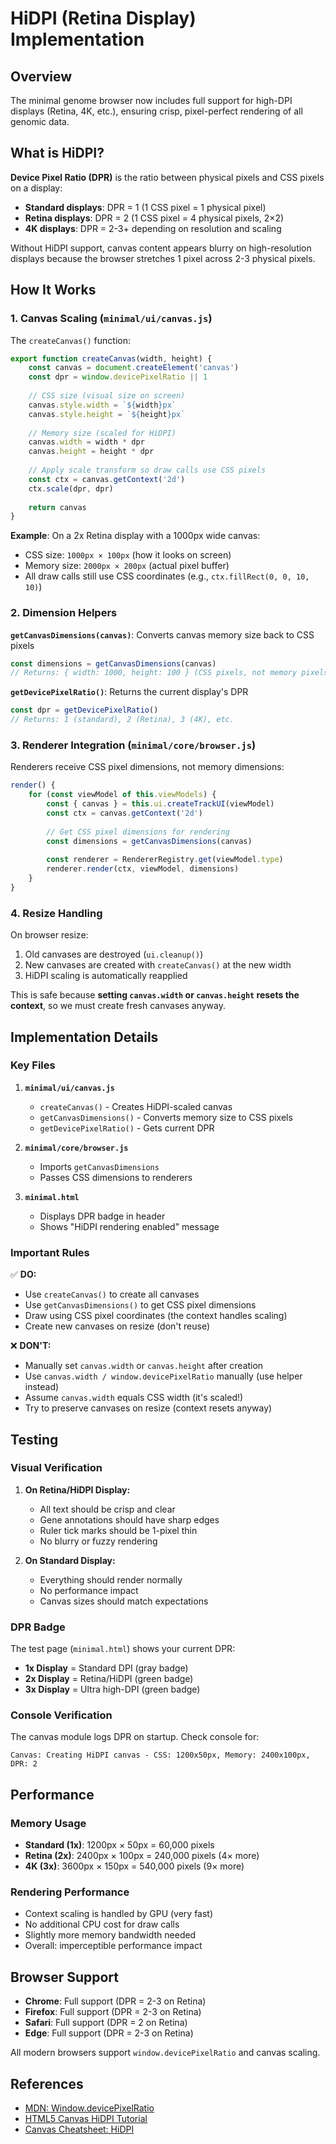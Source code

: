 # HiDPI (Retina Display) Implementation

## Overview

The minimal genome browser now includes full support for high-DPI displays (Retina, 4K, etc.), ensuring crisp, pixel-perfect rendering of all genomic data.

## What is HiDPI?

**Device Pixel Ratio (DPR)** is the ratio between physical pixels and CSS pixels on a display:
- **Standard displays**: DPR = 1 (1 CSS pixel = 1 physical pixel)
- **Retina displays**: DPR = 2 (1 CSS pixel = 4 physical pixels, 2×2)
- **4K displays**: DPR = 2-3+ depending on resolution and scaling

Without HiDPI support, canvas content appears blurry on high-resolution displays because the browser stretches 1 pixel across 2-3 physical pixels.

## How It Works

### 1. **Canvas Scaling** (`minimal/ui/canvas.js`)

The `createCanvas()` function:
```javascript
export function createCanvas(width, height) {
    const canvas = document.createElement('canvas')
    const dpr = window.devicePixelRatio || 1
    
    // CSS size (visual size on screen)
    canvas.style.width = `${width}px`
    canvas.style.height = `${height}px`
    
    // Memory size (scaled for HiDPI)
    canvas.width = width * dpr
    canvas.height = height * dpr
    
    // Apply scale transform so draw calls use CSS pixels
    const ctx = canvas.getContext('2d')
    ctx.scale(dpr, dpr)
    
    return canvas
}
```

**Example**: On a 2x Retina display with a 1000px wide canvas:
- CSS size: `1000px × 100px` (how it looks on screen)
- Memory size: `2000px × 200px` (actual pixel buffer)
- All draw calls still use CSS coordinates (e.g., `ctx.fillRect(0, 0, 10, 10)`)

### 2. **Dimension Helpers**

**`getCanvasDimensions(canvas)`**: Converts canvas memory size back to CSS pixels
```javascript
const dimensions = getCanvasDimensions(canvas)
// Returns: { width: 1000, height: 100 } (CSS pixels, not memory pixels)
```

**`getDevicePixelRatio()`**: Returns the current display's DPR
```javascript
const dpr = getDevicePixelRatio()
// Returns: 1 (standard), 2 (Retina), 3 (4K), etc.
```

### 3. **Renderer Integration** (`minimal/core/browser.js`)

Renderers receive CSS pixel dimensions, not memory dimensions:
```javascript
render() {
    for (const viewModel of this.viewModels) {
        const { canvas } = this.ui.createTrackUI(viewModel)
        const ctx = canvas.getContext('2d')
        
        // Get CSS pixel dimensions for rendering
        const dimensions = getCanvasDimensions(canvas)
        
        const renderer = RendererRegistry.get(viewModel.type)
        renderer.render(ctx, viewModel, dimensions)
    }
}
```

### 4. **Resize Handling**

On browser resize:
1. Old canvases are destroyed (`ui.cleanup()`)
2. New canvases are created with `createCanvas()` at the new width
3. HiDPI scaling is automatically reapplied

This is safe because **setting `canvas.width` or `canvas.height` resets the context**, so we must create fresh canvases anyway.

## Implementation Details

### Key Files

1. **`minimal/ui/canvas.js`**
   - `createCanvas()` - Creates HiDPI-scaled canvas
   - `getCanvasDimensions()` - Converts memory size to CSS pixels
   - `getDevicePixelRatio()` - Gets current DPR

2. **`minimal/core/browser.js`**
   - Imports `getCanvasDimensions`
   - Passes CSS dimensions to renderers

3. **`minimal.html`**
   - Displays DPR badge in header
   - Shows "HiDPI rendering enabled" message

### Important Rules

✅ **DO:**
- Use `createCanvas()` to create all canvases
- Use `getCanvasDimensions()` to get CSS pixel dimensions
- Draw using CSS pixel coordinates (the context handles scaling)
- Create new canvases on resize (don't reuse)

❌ **DON'T:**
- Manually set `canvas.width` or `canvas.height` after creation
- Use `canvas.width / window.devicePixelRatio` manually (use helper instead)
- Assume `canvas.width` equals CSS width (it's scaled!)
- Try to preserve canvases on resize (context resets anyway)

## Testing

### Visual Verification

1. **On Retina/HiDPI Display:**
   - All text should be crisp and clear
   - Gene annotations should have sharp edges
   - Ruler tick marks should be 1-pixel thin
   - No blurry or fuzzy rendering

2. **On Standard Display:**
   - Everything should render normally
   - No performance impact
   - Canvas sizes should match expectations

### DPR Badge

The test page (`minimal.html`) shows your current DPR:
- **1x Display** = Standard DPI (gray badge)
- **2x Display** = Retina/HiDPI (green badge)
- **3x Display** = Ultra high-DPI (green badge)

### Console Verification

The canvas module logs DPR on startup. Check console for:
```
Canvas: Creating HiDPI canvas - CSS: 1200x50px, Memory: 2400x100px, DPR: 2
```

## Performance

### Memory Usage
- **Standard (1x)**: 1200px × 50px = 60,000 pixels
- **Retina (2x)**: 2400px × 100px = 240,000 pixels (4× more)
- **4K (3x)**: 3600px × 150px = 540,000 pixels (9× more)

### Rendering Performance
- Context scaling is handled by GPU (very fast)
- No additional CPU cost for draw calls
- Slightly more memory bandwidth needed
- Overall: imperceptible performance impact

## Browser Support

- **Chrome**: Full support (DPR = 2-3 on Retina)
- **Firefox**: Full support (DPR = 2-3 on Retina)
- **Safari**: Full support (DPR = 2 on Retina)
- **Edge**: Full support (DPR = 2-3 on Retina)

All modern browsers support `window.devicePixelRatio` and canvas scaling.

## References

- [MDN: Window.devicePixelRatio](https://developer.mozilla.org/en-US/docs/Web/API/Window/devicePixelRatio)
- [HTML5 Canvas HiDPI Tutorial](https://www.html5rocks.com/en/tutorials/canvas/hidpi/)
- [Canvas Cheatsheet: HiDPI](https://dev.opera.com/articles/canvas-cheat-sheet/)

